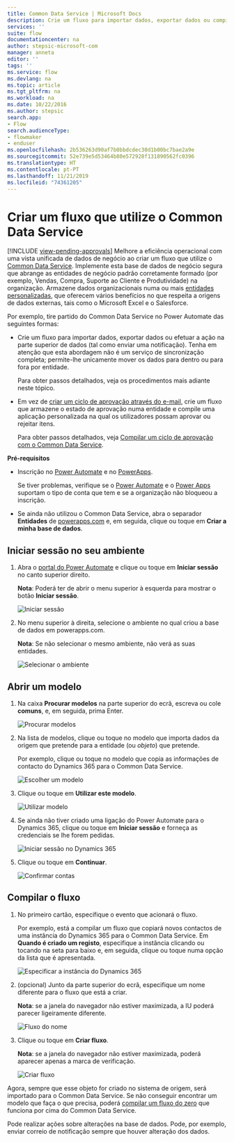 ```yaml
---
title: Common Data Service | Microsoft Docs
description: Crie um fluxo para importar dados, exportar dados ou compilar aprovações com o Common Data Service.
services: ''
suite: flow
documentationcenter: na
author: stepsic-microsoft-com
manager: anneta
editor: ''
tags: ''
ms.service: flow
ms.devlang: na
ms.topic: article
ms.tgt_pltfrm: na
ms.workload: na
ms.date: 10/22/2016
ms.author: stepsic
search.app:
- Flow
search.audienceType:
- flowmaker
- enduser
ms.openlocfilehash: 2b536263d90af7b0bbdcdec30d1b00bc7bae2a9e
ms.sourcegitcommit: 52e739e5d53464b80e572928f131890562fc0396
ms.translationtype: HT
ms.contentlocale: pt-PT
ms.lasthandoff: 11/21/2019
ms.locfileid: "74361205"
---
```

# <a name="create-a-flow-that-uses-the-common-data-service"></a>Criar um fluxo que utilize o Common Data Service
[!INCLUDE [view-pending-approvals](includes/cc-rebrand.md)]
Melhore a eficiência operacional com uma vista unificada de dados de negócio ao criar um fluxo que utilize o [Common Data Service](https://powerapps.microsoft.com/tutorials/data-platform-intro/). Implemente esta base de dados de negócio segura que abrange as entidades de negócio padrão corretamente formado (por exemplo, Vendas, Compra, Suporte ao Cliente e Produtividade) na organização. Armazene dados organizacionais numa ou mais [entidades personalizadas](https://powerapps.microsoft.com/tutorials/data-platform-create-entity/), que oferecem vários benefícios no que respeita a origens de dados externas, tais como o Microsoft Excel e o Salesforce.

Por exemplo, tire partido do Common Data Service no Power Automate das seguintes formas:

* Crie um fluxo para importar dados, exportar dados ou efetuar a ação na parte superior de dados (tal como enviar uma notificação). Tenha em atenção que esta abordagem não é um serviço de sincronização completa; permite-lhe unicamente mover os dados para dentro ou para fora por entidade.
  
    Para obter passos detalhados, veja os procedimentos mais adiante neste tópico.
* Em vez de [criar um ciclo de aprovação através do e-mail](wait-for-approvals.md), crie um fluxo que armazene o estado de aprovação numa entidade e compile uma aplicação personalizada na qual os utilizadores possam aprovar ou rejeitar itens.
  
    Para obter passos detalhados, veja [Compilar um ciclo de aprovação com o Common Data Service](common-data-model-approve.md).

**Pré-requisitos**

* Inscrição no [Power Automate](https://flow.microsoft.com) e no [PowerApps](https://make.powerapps.com).
  
    Se tiver problemas, verifique se o [Power Automate](sign-up-sign-in.md) e o [Power Apps](https://powerapps.microsoft.com/tutorials/signup-for-powerapps/) suportam o tipo de conta que tem e se a organização não bloqueou a inscrição.
* Se ainda não utilizou o Common Data Service, abra o separador **Entidades** de [powerapps.com](https://web.powerapps.com/#/entities) e, em seguida, clique ou toque em **Criar a minha base de dados**.

## <a name="sign-in-to-your-environment"></a>Iniciar sessão no seu ambiente
1. Abra o [portal do Power Automate](https://flow.microsoft.com) e clique ou toque em **Iniciar sessão** no canto superior direito.
   
    **Nota**: Poderá ter de abrir o menu superior à esquerda para mostrar o botão **Iniciar sessão**.
   
    ![Iniciar sessão](./media/common-data-model-intro/signin-flow.png)
2. No menu superior à direita, selecione o ambiente no qual criou a base de dados em powerapps.com.
   
    **Nota**: Se não selecionar o mesmo ambiente, não verá as suas entidades.
   
    ![Selecionar o ambiente](./media/common-data-model-intro/select-environment.png)

## <a name="open-a-template"></a>Abrir um modelo
1. Na caixa **Procurar modelos** na parte superior do ecrã, escreva ou cole **comuns**, e, em seguida, prima Enter.
   
    ![Procurar modelos](./media/common-data-model-intro/template-search.png)
2. Na lista de modelos, clique ou toque no modelo que importa dados da origem que pretende para a entidade (ou *objeto*) que pretende.
   
    Por exemplo, clique ou toque no modelo que copia as informações de contacto do Dynamics 365 para o Common Data Service.
   
    ![Escolher um modelo](./media/common-data-model-intro/choose-template.png)
3. Clique ou toque em **Utilizar este modelo**.
   
    ![Utilizar modelo](./media/common-data-model-intro/use-template.png)
4. Se ainda não tiver criado uma ligação do Power Automate para o Dynamics 365, clique ou toque em **Iniciar sessão** e forneça as credenciais se lhe forem pedidas.
   
    ![Iniciar sessão no Dynamics 365](./media/common-data-model-intro/dynamics-signin.png)
5. Clique ou toque em **Continuar**.
   
    ![Confirmar contas](./media/common-data-model-intro/confirm-accounts.png)

## <a name="build-your-flow"></a>Compilar o fluxo
1. No primeiro cartão, especifique o evento que acionará o fluxo.
   
    Por exemplo, está a compilar um fluxo que copiará novos contactos de uma instância do Dynamics 365 para o Common Data Service. Em **Quando é criado um registo**, especifique a instância clicando ou tocando na seta para baixo e, em seguida, clique ou toque numa opção da lista que é apresentada.
   
    ![Especificar a instância do Dynamics 365](./media/common-data-model-intro/specify-instance.png)
2. (opcional) Junto da parte superior do ecrã, especifique um nome diferente para o fluxo que está a criar.
   
    **Nota**: se a janela do navegador não estiver maximizada, a IU poderá parecer ligeiramente diferente.
   
    ![Fluxo do nome](./media/common-data-model-intro/name-flow.png)
3. Clique ou toque em **Criar fluxo**.
   
    **Nota**: se a janela do navegador não estiver maximizada, poderá aparecer apenas a marca de verificação.
   
    ![Criar fluxo](./media/common-data-model-intro/create-flow.png)

Agora, sempre que esse objeto for criado no sistema de origem, será importado para o Common Data Service. Se não conseguir encontrar um modelo que faça o que precisa, poderá [compilar um fluxo do zero](get-started-logic-flow.md) que funciona por cima do Common Data Service.

Pode realizar ações sobre alterações na base de dados. Pode, por exemplo, enviar correio de notificação sempre que houver alteração dos dados.

